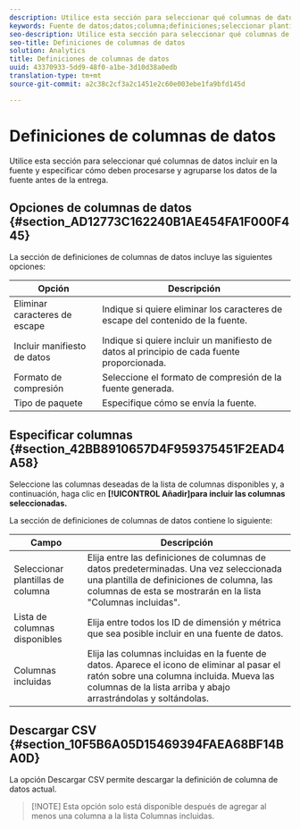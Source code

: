 ```yaml
---
description: Utilice esta sección para seleccionar qué columnas de datos incluir en la fuente y especificar cómo deben procesarse y agruparse los datos de la fuente antes de la entrega.
keywords: Fuente de datos;datos;columna;definiciones;seleccionar plantillas de columna;flujo de navegación;columnas disponibles;columnas incluidas;formato de compresión;tipo de paquete;incluir manifiesto de datos;eliminar caracteres de escape;descargar csv
seo-description: Utilice esta sección para seleccionar qué columnas de datos incluir en la fuente y especificar cómo deben procesarse y agruparse los datos de la fuente antes de la entrega.
seo-title: Definiciones de columnas de datos
solution: Analytics
title: Definiciones de columnas de datos
uuid: 43370933-5dd9-48f0-a1be-3d10d38a0edb
translation-type: tm+mt
source-git-commit: a2c38c2cf3a2c1451e2c60e003ebe1fa9bfd145d

---
```



# Definiciones de columnas de datos

Utilice esta sección para seleccionar qué columnas de datos incluir en la fuente y especificar cómo deben procesarse y agruparse los datos de la fuente antes de la entrega.

## Opciones de columnas de datos {#section_AD12773C162240B1AE454FA1F000F445}

La sección de definiciones de columnas de datos incluye las siguientes opciones:

| Opción | Descripción |
|--- |--- |
| Eliminar caracteres de escape | Indique si quiere eliminar los caracteres de escape del contenido de la fuente. |
| Incluir manifiesto de datos | Indique si quiere incluir un manifiesto de datos al principio de cada fuente proporcionada. |
| Formato de compresión | Seleccione el formato de compresión de la fuente generada. |
| Tipo de paquete | Especifique cómo se envía la fuente. |

## Especificar columnas {#section_42BB8910657D4F959375451F2EAD4A58}

Seleccione las columnas deseadas de la lista de columnas disponibles y, a continuación, haga clic en **[!UICONTROL Añadir]para incluir las columnas seleccionadas.**

La sección de definiciones de columnas de datos contiene lo siguiente:

| Campo | Descripción |
|--- |--- |
| Seleccionar plantillas de columna | Elija entre las definiciones de columnas de datos predeterminadas.  Una vez seleccionada una plantilla de definiciones de columna, las columnas de esta se mostrarán en la lista "Columnas incluidas". |
| Lista de columnas disponibles | Elija entre todos los ID de dimensión y métrica que sea posible incluir en una fuente de datos. |
| Columnas incluidas | Elija las columnas incluidas en la fuente de datos.  Aparece el icono de eliminar al pasar el ratón sobre una columna incluida.  Mueva las columnas de la lista arriba y abajo arrastrándolas y soltándolas. |

## Descargar CSV {#section_10F5B6A05D15469394FAEA68BF14BA0D}

La opción Descargar CSV permite descargar la definición de columna de datos actual.

> [!NOTE] Esta opción solo está disponible después de agregar al menos una columna a la lista Columnas incluidas.


